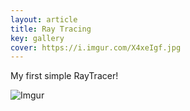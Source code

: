 ```yaml
---
layout: article
title: Ray Tracing
key: gallery
cover: https://i.imgur.com/X4xeIgf.jpg
---
```



<!--more-->

My first simple RayTracer!

![Imgur](https://i.imgur.com/X4xeIgf.jpg)